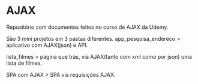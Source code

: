 # AJAX
Repositório com documentos feitos no curso de AJAX da Udemy.

São 3 mini projetos em 3 pastas diferentes.
app_pesquisa_endereco > aplicativo com AJAX(json) e API.

lista_filmes > página que trás, via AJAX(tanto com xml como por json) uma lista de filmes.

SPA com AJAX > SPA via requisições AJAX.
